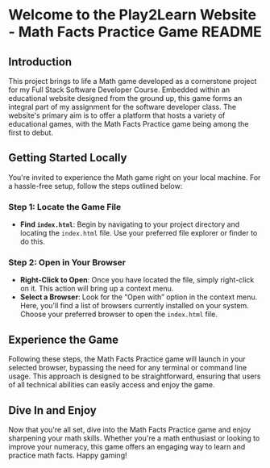 # Welcome to the Play2Learn Website - Math Facts Practice Game README

## Introduction
This project brings to life a Math game developed as a cornerstone project for my Full Stack Software Developer Course. Embedded within an educational website designed from the ground up, this game forms an integral part of my assignment for the software developer class. The website's primary aim is to offer a platform that hosts a variety of educational games, with the Math Facts Practice game being among the first to debut.

## Getting Started Locally
You're invited to experience the Math game right on your local machine. For a hassle-free setup, follow the steps outlined below:

### Step 1: Locate the Game File
- **Find `index.html`**: Begin by navigating to your project directory and locating the `index.html` file. Use your preferred file explorer or finder to do this.

### Step 2: Open in Your Browser
- **Right-Click to Open**: Once you have located the file, simply right-click on it. This action will bring up a context menu.
- **Select a Browser**: Look for the “Open with” option in the context menu. Here, you'll find a list of browsers currently installed on your system. Choose your preferred browser to open the `index.html` file.

## Experience the Game
Following these steps, the Math Facts Practice game will launch in your selected browser, bypassing the need for any terminal or command line usage. This approach is designed to be straightforward, ensuring that users of all technical abilities can easily access and enjoy the game.

## Dive In and Enjoy
Now that you're all set, dive into the Math Facts Practice game and enjoy sharpening your math skills. Whether you're a math enthusiast or looking to improve your numeracy, this game offers an engaging way to learn and practice math facts. Happy gaming!

